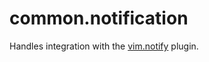 # common.notification

Handles integration with the [vim.notify](https://github.com/rcarriga/nvim-notify) plugin.
